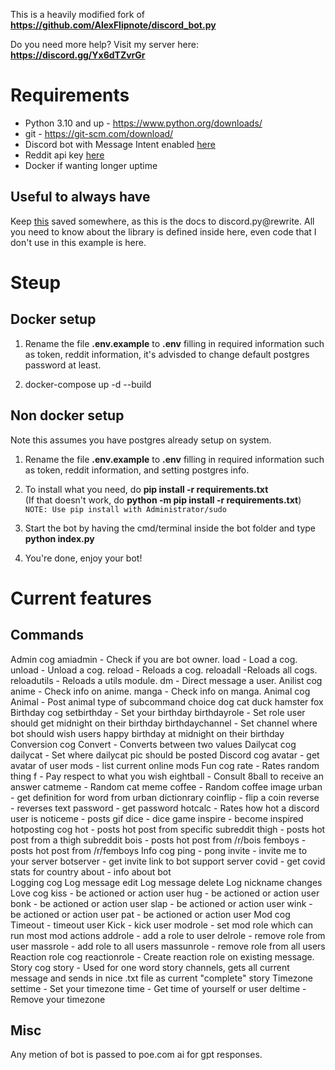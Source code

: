 This is a heavily modified fork of **https://github.com/AlexFlipnote/discord_bot.py**

Do you need more help? Visit my server here: **https://discord.gg/Yx6dTZvrGr** 

# Requirements 
- Python 3.10 and up - https://www.python.org/downloads/
- git - https://git-scm.com/download/
- Discord bot with Message Intent enabled [here](https://discordpy.readthedocs.io/en/stable/discord.html)
- Reddit api key [here](https://www.reddit.com/prefs/apps)
- Docker if wanting longer uptime
## Useful to always have
Keep [this](https://discordpy.readthedocs.io/en/latest/) saved somewhere, as this is the docs to discord.py@rewrite.
All you need to know about the library is defined inside here, even code that I don't use in this example is here.


# Steup
## Docker setup

1. Rename the file **.env.example** to **.env** filling in required information such as token, reddit information, it's advisded to change default postgres password at least.

2. docker-compose up -d --build


## Non docker setup
Note this assumes you have postgres already setup on system.

1. Rename the file **.env.example** to **.env** filling in required information such as token, reddit information, and setting postgres info.

2. To install what you need, do **pip install -r requirements.txt**<br>
(If that doesn't work, do **python -m pip install -r requirements.txt**)<br>
`NOTE: Use pip install with Administrator/sudo`

3. Start the bot by having the cmd/terminal inside the bot folder and type **python index.py**

4. You're done, enjoy your bot!


# Current features

## Commands
Admin cog
    amiadmin - Check if you are bot owner.
    load - Load a cog.
    unload - Unload a cog.
    reload - Reloads a cog.
    reloadall -Reloads all cogs.
    reloadutils - Reloads a utils module.
    dm - Direct message a user.
Anilist cog
    anime - Check info on anime.
    manga - Check info on manga.
Animal cog
    Animal - Post animal type of subcommand choice
        dog
        cat
        duck
        hamster
        fox
Birthday cog
    setbirthday - Set your birthday
    birthdayrole - Set role user should get midnight on their birthday
    birthdaychannel - Set channel where bot should wish users happy birthday at midnight on their birthday
Conversion cog
    Convert - Converts between two values
Dailycat cog
    dailycat - Set where dailycat pic should be posted
Discord cog
    avatar - get avatar of user
    mods - list current online mods
Fun cog
    rate - Rates random thing
    f - Pay respect to what you wish
    eightball - Consult 8ball to receive an answer
    catmeme - Random cat meme 
    coffee - Random coffee image
    urban - get definition for word from urban dictionrary
    coinflip - flip a coin
    reverse - reverses text 
    password - get password 
    hotcalc - Rates how hot a discord user is
    noticeme - posts gif
    dice - dice game
    inspire - become inspired 
hotposting cog
    hot -  posts hot post from specific subreddit
    thigh - posts hot post from a thigh subreddit
    bois - posts hot post from /r/bois
    femboys - posts hot post from /r/femboys
Info cog
    ping - pong
    invite - invite me to your server
    botserver - get invite link to bot support server
    covid - get covid stats for country
    about - info about bot  
Logging cog
    Log message edit
    Log message delete
    Log nickname changes
Love cog
    kiss - be actioned or action user
    hug - be actioned or action user
    bonk - be actioned or action user
    slap - be actioned or action user
    wink - be actioned or action user
    pat - be actioned or action user
Mod cog
    Timeout - timeout user
    Kick - kick user
    modrole - set mod role which can run most mod actions
    addrole - add a role to user
    delrole - remove role from user
    massrole - add role to all users
    massunrole - remove role from all users
Reaction role cog
    reactionrole - Create reaction role on existing message.
Story cog
    story - Used for one word story channels, gets all current message and sends in nice .txt file as current "complete" story
Timezone
    settime - Set your timezone
    time - Get time of yourself or user
    deltime - Remove your timezone
## Misc
Any metion of bot is passed to poe.com ai for gpt responses.
